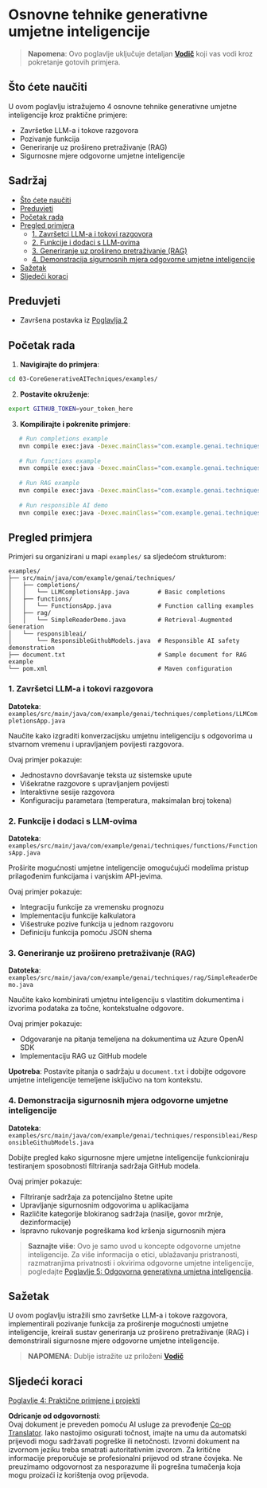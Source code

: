 <!--
CO_OP_TRANSLATOR_METADATA:
{
  "original_hash": "0a27b17f64f598a80b72d93b98b7ed04",
  "translation_date": "2025-07-21T20:41:58+00:00",
  "source_file": "03-CoreGenerativeAITechniques/README.md",
  "language_code": "hr"
}
-->
# Osnovne tehnike generativne umjetne inteligencije

>**Napomena**: Ovo poglavlje uključuje detaljan [**Vodič**](./TUTORIAL.md) koji vas vodi kroz pokretanje gotovih primjera.

## Što ćete naučiti
U ovom poglavlju istražujemo 4 osnovne tehnike generativne umjetne inteligencije kroz praktične primjere:
- Završetke LLM-a i tokove razgovora
- Pozivanje funkcija
- Generiranje uz prošireno pretraživanje (RAG)
- Sigurnosne mjere odgovorne umjetne inteligencije

## Sadržaj

- [Što ćete naučiti](../../../03-CoreGenerativeAITechniques)
- [Preduvjeti](../../../03-CoreGenerativeAITechniques)
- [Početak rada](../../../03-CoreGenerativeAITechniques)
- [Pregled primjera](../../../03-CoreGenerativeAITechniques)
  - [1. Završetci LLM-a i tokovi razgovora](../../../03-CoreGenerativeAITechniques)
  - [2. Funkcije i dodaci s LLM-ovima](../../../03-CoreGenerativeAITechniques)
  - [3. Generiranje uz prošireno pretraživanje (RAG)](../../../03-CoreGenerativeAITechniques)
  - [4. Demonstracija sigurnosnih mjera odgovorne umjetne inteligencije](../../../03-CoreGenerativeAITechniques)
- [Sažetak](../../../03-CoreGenerativeAITechniques)
- [Sljedeći koraci](../../../03-CoreGenerativeAITechniques)

## Preduvjeti

- Završena postavka iz [Poglavlja 2](../../../02-SetupDevEnvironment)

## Početak rada

1. **Navigirajte do primjera**:  
```bash
cd 03-CoreGenerativeAITechniques/examples/
```  
2. **Postavite okruženje**:  
```bash
export GITHUB_TOKEN=your_token_here
```  
3. **Kompilirajte i pokrenite primjere**:  
```bash
   # Run completions example
   mvn compile exec:java -Dexec.mainClass="com.example.genai.techniques.completions.LLMCompletionsApp"
   
   # Run functions example  
   mvn compile exec:java -Dexec.mainClass="com.example.genai.techniques.functions.FunctionsApp"
   
   # Run RAG example
   mvn compile exec:java -Dexec.mainClass="com.example.genai.techniques.rag.SimpleReaderDemo"
   
   # Run responsible AI demo
   mvn compile exec:java -Dexec.mainClass="com.example.genai.techniques.responsibleai.ResponsibleGithubModels"
   ```  

## Pregled primjera

Primjeri su organizirani u mapi `examples/` sa sljedećom strukturom:

```
examples/
├── src/main/java/com/example/genai/techniques/
│   ├── completions/
│   │   └── LLMCompletionsApp.java        # Basic completions 
│   ├── functions/
│   │   └── FunctionsApp.java             # Function calling examples
│   ├── rag/
│   │   └── SimpleReaderDemo.java         # Retrieval-Augmented Generation
│   └── responsibleai/
│       └── ResponsibleGithubModels.java  # Responsible AI safety demonstration
├── document.txt                          # Sample document for RAG example
└── pom.xml                               # Maven configuration
```

### 1. Završetci LLM-a i tokovi razgovora
**Datoteka**: `examples/src/main/java/com/example/genai/techniques/completions/LLMCompletionsApp.java`

Naučite kako izgraditi konverzacijsku umjetnu inteligenciju s odgovorima u stvarnom vremenu i upravljanjem povijesti razgovora.

Ovaj primjer pokazuje:
- Jednostavno dovršavanje teksta uz sistemske upute
- Višekratne razgovore s upravljanjem povijesti
- Interaktivne sesije razgovora
- Konfiguraciju parametara (temperatura, maksimalan broj tokena)

### 2. Funkcije i dodaci s LLM-ovima
**Datoteka**: `examples/src/main/java/com/example/genai/techniques/functions/FunctionsApp.java`

Proširite mogućnosti umjetne inteligencije omogućujući modelima pristup prilagođenim funkcijama i vanjskim API-jevima.

Ovaj primjer pokazuje:
- Integraciju funkcije za vremensku prognozu
- Implementaciju funkcije kalkulatora  
- Višestruke pozive funkcija u jednom razgovoru
- Definiciju funkcija pomoću JSON shema

### 3. Generiranje uz prošireno pretraživanje (RAG)
**Datoteka**: `examples/src/main/java/com/example/genai/techniques/rag/SimpleReaderDemo.java`

Naučite kako kombinirati umjetnu inteligenciju s vlastitim dokumentima i izvorima podataka za točne, kontekstualne odgovore.

Ovaj primjer pokazuje:
- Odgovaranje na pitanja temeljena na dokumentima uz Azure OpenAI SDK
- Implementaciju RAG uz GitHub modele

**Upotreba**: Postavite pitanja o sadržaju u `document.txt` i dobijte odgovore umjetne inteligencije temeljene isključivo na tom kontekstu.

### 4. Demonstracija sigurnosnih mjera odgovorne umjetne inteligencije
**Datoteka**: `examples/src/main/java/com/example/genai/techniques/responsibleai/ResponsibleGithubModels.java`

Dobijte pregled kako sigurnosne mjere umjetne inteligencije funkcioniraju testiranjem sposobnosti filtriranja sadržaja GitHub modela.

Ovaj primjer pokazuje:
- Filtriranje sadržaja za potencijalno štetne upite
- Upravljanje sigurnosnim odgovorima u aplikacijama
- Različite kategorije blokiranog sadržaja (nasilje, govor mržnje, dezinformacije)
- Ispravno rukovanje pogreškama kod kršenja sigurnosnih mjera

> **Saznajte više**: Ovo je samo uvod u koncepte odgovorne umjetne inteligencije. Za više informacija o etici, ublažavanju pristranosti, razmatranjima privatnosti i okvirima odgovorne umjetne inteligencije, pogledajte [Poglavlje 5: Odgovorna generativna umjetna inteligencija](../05-ResponsibleGenAI/README.md).

## Sažetak

U ovom poglavlju istražili smo završetke LLM-a i tokove razgovora, implementirali pozivanje funkcija za proširenje mogućnosti umjetne inteligencije, kreirali sustav generiranja uz prošireno pretraživanje (RAG) i demonstrirali sigurnosne mjere odgovorne umjetne inteligencije.

> **NAPOMENA**: Dublje istražite uz priloženi [**Vodič**](./TUTORIAL.md)

## Sljedeći koraci

[Poglavlje 4: Praktične primjene i projekti](../04-PracticalSamples/README.md)

**Odricanje od odgovornosti**:  
Ovaj dokument je preveden pomoću AI usluge za prevođenje [Co-op Translator](https://github.com/Azure/co-op-translator). Iako nastojimo osigurati točnost, imajte na umu da automatski prijevodi mogu sadržavati pogreške ili netočnosti. Izvorni dokument na izvornom jeziku treba smatrati autoritativnim izvorom. Za kritične informacije preporučuje se profesionalni prijevod od strane čovjeka. Ne preuzimamo odgovornost za nesporazume ili pogrešna tumačenja koja mogu proizaći iz korištenja ovog prijevoda.
